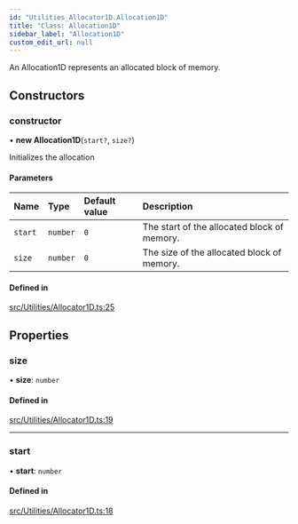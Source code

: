 ```yaml
---
id: "Utilities_Allocator1D.Allocation1D"
title: "Class: Allocation1D"
sidebar_label: "Allocation1D"
custom_edit_url: null
---
```




An Allocation1D represents an allocated block of memory.

## Constructors

### constructor

• **new Allocation1D**(`start?`, `size?`)

Initializes the allocation

#### Parameters

| Name | Type | Default value | Description |
| :------ | :------ | :------ | :------ |
| `start` | `number` | `0` | The start of the allocated block of memory. |
| `size` | `number` | `0` | The size of the allocated block of memory. |

#### Defined in

[src/Utilities/Allocator1D.ts:25](https://github.com/ZeaInc/zea-engine/blob/61f5bb376/src/Utilities/Allocator1D.ts#L25)

## Properties

### size

• **size**: `number`

#### Defined in

[src/Utilities/Allocator1D.ts:19](https://github.com/ZeaInc/zea-engine/blob/61f5bb376/src/Utilities/Allocator1D.ts#L19)

___

### start

• **start**: `number`

#### Defined in

[src/Utilities/Allocator1D.ts:18](https://github.com/ZeaInc/zea-engine/blob/61f5bb376/src/Utilities/Allocator1D.ts#L18)

